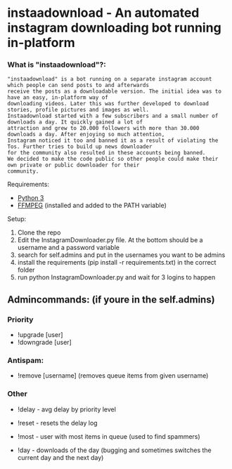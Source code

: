 # instaadownload - An automated instagram downloading bot running in-platform


### What is "instaadownload"?:
    "instaadownload" is a bot running on a separate instagram account which people can send posts to and afterwards
    receive the posts as a downloadable version. The initial idea was to have an easy, in-platform way of
    downloading videos. Later this was further developed to download stories, profile pictures and images as well.
    Instaadownload started with a few subscribers and a small number of downloads a day. It quickly gained a lot of
    attraction and grew to 20.000 followers with more than 30.000 downloads a day. After enjoying so much attention,
    Instagram noticed it too and banned it as a result of violating the Tos. Further tries to build up news downloader
    for the community also resulted in these accounts being banned.
    We decided to make the code public so other people could make their own private or public downloader for their
    community. 

Requirements:
- [Python 3](https://www.python.org/downloads/)
- [FFMPEG](https://ffmpeg.org/download.html) (installed and added to the PATH variable)

Setup:
1. Clone the repo
2. Edit the InstagramDownloader.py file. At the bottom should be a username and a password variable
3. search for self.admins and put in the usernames you want to be admins
4. install the requirements (pip install -r requirements.txt) in the correct folder
5. run python InstagramDownloader.py and wait for 3 logins to happen


## Admincommands: (if youre in the self.admins)
### Priority
- !upgrade [user]
- !downgrade [user]

### Antispam:
- !remove [username] (removes queue items from given username)

### Other
- !delay - avg delay by priority level
- !reset - resets the delay log

- !most - user with most items in queue (used to find spammers)

- !day - downloads of the day (bugging and sometimes switches the current day and the next day)
